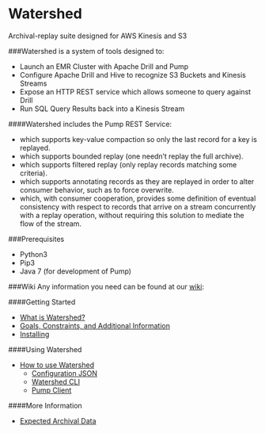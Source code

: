 # Watershed

Archival-replay suite designed for AWS Kinesis and S3

###Watershed is a system of tools designed to:
* Launch an EMR Cluster with Apache Drill and Pump
* Configure Apache Drill and Hive to recognize S3 Buckets and Kinesis Streams
* Expose an HTTP REST service which allows someone to query against Drill
* Run SQL Query Results back into a Kinesis Stream

####Watershed includes the Pump REST Service:
* which supports key-value compaction so only the last record for a key is replayed.
* which supports bounded replay (one needn’t replay the full archive).
* which supports filtered replay (only replay records matching some criteria).
* which supports annotating records as they are replayed in order to alter
consumer behavior, such as to force overwrite.
* which, with consumer cooperation, provides some definition of eventual
consistency with respect to records that arrive on a stream concurrently with a
replay operation, without requiring this solution to mediate the flow of the stream.

###Prerequisites
* Python3
* Pip3
* Java 7 (for development of Pump)
    
###Wiki
Any information you need can be found at our [wiki](https://github.com/commercehub-oss/watershed/wiki): 

####Getting Started
* [What is Watershed?](What-is-Watershed%3F)
* [Goals, Constraints, and Additional Information](Goals,-Constraints,-and-Additional-Information)
* [Installing](Installing)

####Using Watershed
* [How to use Watershed](How-to-use-Watershed)
  * [Configuration JSON](How-to-use-Watershed#configuration-file)
  * [Watershed CLI](How-to-use-Watershed#using-the-watershed-cli-tool)
  * [Pump Client](How-to-use-Watershed#using-pump-client)

####More Information
* [Expected Archival Data](Expected-Archival-Data)